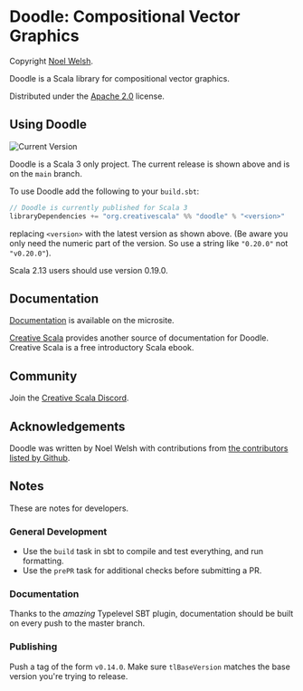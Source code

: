 # Doodle: Compositional Vector Graphics

Copyright [Noel Welsh](http://noelwelsh.com).

Doodle is a Scala library for compositional vector graphics.

Distributed under the [Apache 2.0](http://www.apache.org/licenses/LICENSE-2.0.txt) license.


## Using Doodle

![Current Version](https://img.shields.io/maven-central/v/org.creativescala/doodle_3)

Doodle is a Scala 3 only project. The current release is shown above and is on the `main` branch.

To use Doodle add the following to your `build.sbt`:

~~~ scala
// Doodle is currently published for Scala 3
libraryDependencies += "org.creativescala" %% "doodle" % "<version>"
~~~

replacing `<version>` with the latest version as shown above. (Be aware you only need the numeric part of the version. So use a string like `"0.20.0"` not `"v0.20.0"`).

Scala 2.13 users should use version 0.19.0.


## Documentation

[Documentation](https://creativescala.github.io/doodle/) is available on the microsite.

[Creative Scala][creativescala] provides another source of documentation for Doodle. Creative Scala is a free introductory Scala ebook. 

[creativescala]: http://creativescala.org/


## Community

Join the [Creative Scala Discord][discord].

[discord]: https://discord.gg/rRhcFbJxVG


## Acknowledgements

Doodle was written by Noel Welsh with contributions from [the contributors listed by Github][github-contributors].

[github-contributors]: https://github.com/creativescala/doodle/graphs/contributors


## Notes

These are notes for developers.

### General Development

- Use the `build` task in sbt to compile and test everything, and run formatting.
- Use the `prePR` task for additional checks before submitting a PR.


### Documentation

Thanks to the *amazing* Typelevel SBT plugin, documentation should be built on every push to the master branch.

### Publishing

Push a tag of the form `v0.14.0`. Make sure `tlBaseVersion` matches the base version you're trying to release.

[discord]: https://discord.gg/rRhcFbJxVG
